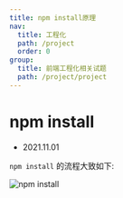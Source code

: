 ```yaml
---
title: npm install原理
nav:
  title: 工程化
  path: /project
  order: 0
group:
  title: 前端工程化相关试题
  path: /project/project
---
```


# npm install

- 2021.11.01

`npm install` 的流程大致如下:

![npm install](https://img-blog.csdnimg.cn/22f52d7be2c948eab5c36079be153303.png?x-oss-process=image/watermark,type_ZHJvaWRzYW5zZmFsbGJhY2s,shadow_50,text_Q1NETiBAeGpsMjcxMzE0,size_20,color_FFFFFF,t_70,g_se,x_16)
